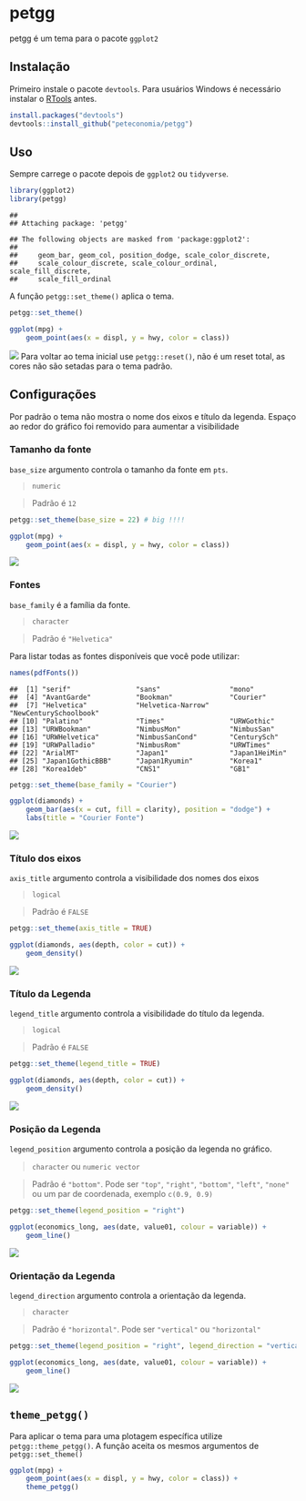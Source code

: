 petgg
================

petgg é um tema para o pacote `ggplot2`

## Instalação

Primeiro instale o pacote `devtools`. Para usuários Windows é necessário
instalar o [RTools](https://cran.r-project.org/bin/windows/Rtools/)
antes.

``` r
install.packages("devtools")
devtools::install_github("peteconomia/petgg")
```

## Uso

Sempre carrege o pacote depois de `ggplot2` ou `tidyverse`.

``` r
library(ggplot2)
library(petgg)
```

    ## 
    ## Attaching package: 'petgg'

    ## The following objects are masked from 'package:ggplot2':
    ## 
    ##     geom_bar, geom_col, position_dodge, scale_color_discrete,
    ##     scale_colour_discrete, scale_colour_ordinal, scale_fill_discrete,
    ##     scale_fill_ordinal

A função `petgg::set_theme()` aplica o tema.

``` r
petgg::set_theme()

ggplot(mpg) + 
    geom_point(aes(x = displ, y = hwy, color = class))
```

![](README_files/figure-gfm/unnamed-chunk-3-1.png)<!-- --> Para voltar
ao tema inicial use `petgg::reset()`, não é um reset total, as cores não
são setadas para o tema padrão.

## Configurações

Por padrão o tema não mostra o nome dos eixos e título da legenda.
Espaço ao redor do gráfico foi removido para aumentar a visibilidade

### Tamanho da fonte

`base_size` argumento controla o tamanho da fonte em `pts`.

> `numeric`

> Padrão é `12`

``` r
petgg::set_theme(base_size = 22) # big !!!!

ggplot(mpg) + 
    geom_point(aes(x = displ, y = hwy, color = class))
```

![](README_files/figure-gfm/unnamed-chunk-4-1.png)<!-- -->

### Fontes

`base_family` é a família da fonte.

> `character`

> Padrão é `"Helvetica"`

Para listar todas as fontes disponíveis que você pode utilizar:

``` r
names(pdfFonts())
```

    ##  [1] "serif"                "sans"                 "mono"                
    ##  [4] "AvantGarde"           "Bookman"              "Courier"             
    ##  [7] "Helvetica"            "Helvetica-Narrow"     "NewCenturySchoolbook"
    ## [10] "Palatino"             "Times"                "URWGothic"           
    ## [13] "URWBookman"           "NimbusMon"            "NimbusSan"           
    ## [16] "URWHelvetica"         "NimbusSanCond"        "CenturySch"          
    ## [19] "URWPalladio"          "NimbusRom"            "URWTimes"            
    ## [22] "ArialMT"              "Japan1"               "Japan1HeiMin"        
    ## [25] "Japan1GothicBBB"      "Japan1Ryumin"         "Korea1"              
    ## [28] "Korea1deb"            "CNS1"                 "GB1"

``` r
petgg::set_theme(base_family = "Courier")

ggplot(diamonds) + 
    geom_bar(aes(x = cut, fill = clarity), position = "dodge") +
    labs(title = "Courier Fonte")
```

![](README_files/figure-gfm/unnamed-chunk-6-1.png)<!-- -->

### Título dos eixos

`axis_title` argumento controla a visibilidade dos nomes dos eixos

> `logical`

> Padrão é `FALSE`

``` r
petgg::set_theme(axis_title = TRUE)

ggplot(diamonds, aes(depth, color = cut)) +
    geom_density()
```

![](README_files/figure-gfm/unnamed-chunk-7-1.png)<!-- -->

### Título da Legenda

`legend_title` argumento controla a visibilidade do título da legenda.

> `logical`

> Padrão é `FALSE`

``` r
petgg::set_theme(legend_title = TRUE)

ggplot(diamonds, aes(depth, color = cut)) +
    geom_density()
```

![](README_files/figure-gfm/unnamed-chunk-8-1.png)<!-- -->

### Posição da Legenda

`legend_position` argumento controla a posição da legenda no gráfico.

> `character` ou `numeric vector`

> Padrão é `"bottom"`. Pode ser `"top"`, `"right"`, `"bottom"`,
> `"left"`, `"none"` ou um par de coordenada, exemplo `c(0.9, 0.9)`

``` r
petgg::set_theme(legend_position = "right")

ggplot(economics_long, aes(date, value01, colour = variable)) + 
    geom_line()
```

![](README_files/figure-gfm/unnamed-chunk-9-1.png)<!-- -->

### Orientação da Legenda

`legend_direction` argumento controla a orientação da legenda.

> `character`

> Padrão é `"horizontal"`. Pode ser `"vertical"` ou `"horizontal"`

``` r
petgg::set_theme(legend_position = "right", legend_direction = "vertical")

ggplot(economics_long, aes(date, value01, colour = variable)) + 
    geom_line()
```

![](README_files/figure-gfm/unnamed-chunk-10-1.png)<!-- -->

## `theme_petgg()`

Para aplicar o tema para uma plotagem específica utilize
`petgg::theme_petgg()`. A função aceita os mesmos argumentos de
`petgg::set_theme()`

``` r
ggplot(mpg) + 
    geom_point(aes(x = displ, y = hwy, color = class)) +
    theme_petgg()
```
